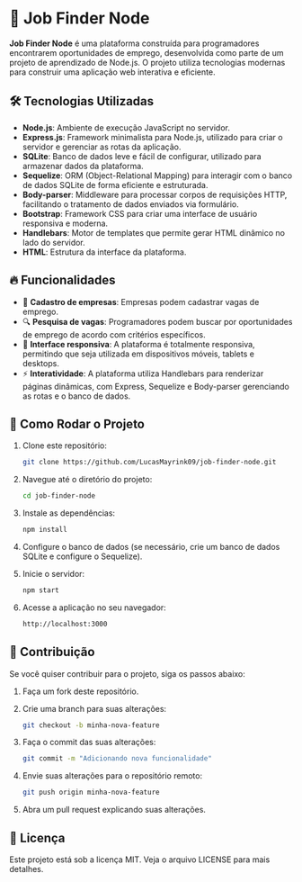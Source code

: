 # 🚀 Job Finder Node

**Job Finder Node** é uma plataforma construída para programadores encontrarem oportunidades de emprego, desenvolvida como parte de um projeto de aprendizado de Node.js. O projeto utiliza tecnologias modernas para construir uma aplicação web interativa e eficiente.

## 🛠️ Tecnologias Utilizadas

- **Node.js**: Ambiente de execução JavaScript no servidor.
- **Express.js**: Framework minimalista para Node.js, utilizado para criar o servidor e gerenciar as rotas da aplicação.
- **SQLite**: Banco de dados leve e fácil de configurar, utilizado para armazenar dados da plataforma.
- **Sequelize**: ORM (Object-Relational Mapping) para interagir com o banco de dados SQLite de forma eficiente e estruturada.
- **Body-parser**: Middleware para processar corpos de requisições HTTP, facilitando o tratamento de dados enviados via formulário.
- **Bootstrap**: Framework CSS para criar uma interface de usuário responsiva e moderna.
- **Handlebars**: Motor de templates que permite gerar HTML dinâmico no lado do servidor.
- **HTML**: Estrutura da interface da plataforma.

## 🔥 Funcionalidades

- 📌 **Cadastro de empresas**: Empresas podem cadastrar vagas de emprego.
- 🔍 **Pesquisa de vagas**: Programadores podem buscar por oportunidades de emprego de acordo com critérios específicos.
- 📱 **Interface responsiva**: A plataforma é totalmente responsiva, permitindo que seja utilizada em dispositivos móveis, tablets e desktops.
- ⚡ **Interatividade**: A plataforma utiliza Handlebars para renderizar páginas dinâmicas, com Express, Sequelize e Body-parser gerenciando as rotas e o banco de dados.

## 🚀 Como Rodar o Projeto

1. Clone este repositório:

   ```bash
   git clone https://github.com/LucasMayrink09/job-finder-node.git
   ```

2. Navegue até o diretório do projeto:

   ```bash
   cd job-finder-node
   ```

3. Instale as dependências:

   ```bash
   npm install
   ```

4. Configure o banco de dados (se necessário, crie um banco de dados SQLite e configure o Sequelize).

5. Inicie o servidor:

   ```bash
   npm start
   ```

6. Acesse a aplicação no seu navegador:

   ```bash
   http://localhost:3000
   ```

## 🤝 Contribuição

Se você quiser contribuir para o projeto, siga os passos abaixo:

1. Faça um fork deste repositório.
2. Crie uma branch para suas alterações:
   
   ```bash
   git checkout -b minha-nova-feature
   ```

3. Faça o commit das suas alterações:
   
   ```bash
   git commit -m "Adicionando nova funcionalidade"
   ```

4. Envie suas alterações para o repositório remoto:
   
   ```bash
   git push origin minha-nova-feature
   ```

5. Abra um pull request explicando suas alterações.

## 📜 Licença

Este projeto está sob a licença MIT. Veja o arquivo LICENSE para mais detalhes.

